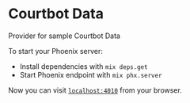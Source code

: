# Courtbot Data

Provider for sample Courtbot Data

To start your Phoenix server:

  * Install dependencies with `mix deps.get`
  * Start Phoenix endpoint with `mix phx.server`

Now you can visit [`localhost:4010`](http://localhost:4010) from your browser.


